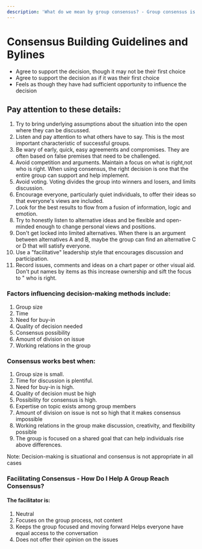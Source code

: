 ```yaml
---
description: 'What do we mean by group consensus? - Group consensus is reached when:'
---
```


# Consensus Building Guidelines and Bylines

* Agree to support the decision, though it may not be their first choice
* Agree to support the decision as if it was their first choice
* Feels as though they have had sufficient opportunity to influence the decision

## Pay attention to these details:

1. Try to bring underlying assumptions about the situation into the open where they can be discussed.
2. Listen and pay attention to what others have to say. This is the most important characteristic of successful groups.
3. Be wary of early, quick, easy agreements and compromises. They are often based on false premises that need to be challenged.&#x20;
4. Avoid competition and arguments. Maintain a focus on what is right,not who is right. When using consensus, the right decision is one that the entire group can support and help implement.
5. Avoid voting. Voting divides the group into winners and losers, and limits discussion.&#x20;
6. Encourage everyone, particularly quiet individuals, to offer their ideas so that everyone's views are included.&#x20;
7. Look for the best results to flow from a fusion of information, logic and emotion.&#x20;
8. Try to honestly listen to alternative ideas and be flexible and open-minded enough to change personal views and positions.&#x20;
9. Don't get locked into limited alternatives. When there is an argument between alternatives A and B, maybe the group can find an alternative C or D that will satisfy everyone.&#x20;
10. Use a "facilitative" leadership style that encourages discussion and participation.
11. Record issues, comments and ideas on a chart paper or other visual aid. Don't put names by items as this increase ownership and sift the focus to " who is right.&#x20;

### Factors influencing decision-making methods include:

1. Group size&#x20;
2. Time&#x20;
3. Need for buy-in &#x20;
4. Quality of decision needed&#x20;
5. Consensus possibility&#x20;
6. Amount of division on issue&#x20;
7. Working relations in the group

### Consensus works best when:

1. Group size is small.
2. Time for discussion is plentiful.&#x20;
3. Need for buy-in is high.&#x20;
4. Quality of decision must be high&#x20;
5. Possibility for consensus is high.&#x20;
6. Expertise on topic exists among group members&#x20;
7. Amount of division on issue is not so high that it makes consensus impossible&#x20;
8. Working relations in the group make discussion, creativity, and flexibility possible&#x20;
9. The group is focused on a shared goal that can help individuals rise above differences.&#x20;

Note: Decision-making is situational and consensus is not appropriate in all cases&#x20;

### Facilitating Consensus - How Do I Help A Group Reach Consensus?&#x20;

#### The facilitator is:

1. Neutral
2. Focuses on the group process, not content&#x20;
3. Keeps the group focused and moving forward Helps everyone have equal access to the conversation&#x20;
4. Does not offer their opinion on the issues
